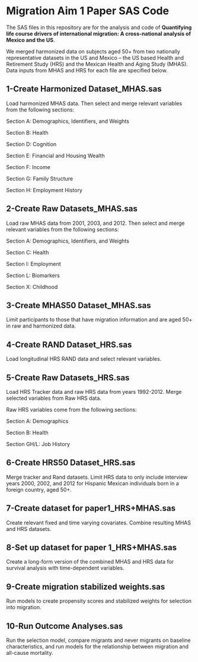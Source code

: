 # Migration Aim 1 Paper SAS Code
The SAS files in this repository are for the analysis and code of **Quantifying life course drivers of international migration: A cross-national analysis of Mexico and the US**. 

We merged harmonized data on subjects aged 50+ from two nationally representative datasets in the US and Mexico – the US based Health and Retirement Study (HRS) and the Mexican Health and Aging Study (MHAS). Data inputs from MHAS and HRS for each file are specified below.

## 1-Create Harmonized Dataset_MHAS.sas 

Load harmonized MHAS data. Then select and merge relevant variables from the following sections: 

Section A: Demographics, Identifiers, and Weights 

Section B: Health 

Section D: Cognition 

Section E: Financial and Housing Wealth 

Section F: Income 

Section G: Family Structure 

Section H: Employment History 

## 2-Create Raw Datasets_MHAS.sas 

Load raw MHAS data from 2001, 2003, and 2012. Then select and merge relevant variables from the following sections: 

Section A: Demographics, Identifiers, and Weights 

Section C: Health 

Section I: Employment 

Section L: Biomarkers 

Section X: Childhood 

## 3-Create MHAS50 Dataset_MHAS.sas 

Limit participants to those that have migration information and are aged 50+ in raw and harmonized data.  

## 4-Create RAND Dataset_HRS.sas 

Load longitudinal HRS RAND data and select relevant variables. 

## 5-Create Raw Datasets_HRS.sas 

Load HRS Tracker data and raw HRS data from years 1992-2012. Merge selected variables from Raw HRS data.  

Raw HRS variables come from the following sections: 

Section A: Demographics 

Section B: Health 

Section GH/L: Job History 

## 6-Create HRS50 Dataset_HRS.sas 

Merge tracker and Rand datasets. Limit HRS data to only include interview years 2000, 2002, and 2012 for Hispanic Mexican individuals born in a foreign country, aged 50+.  

## 7-Create dataset for paper1_HRS+MHAS.sas 

Create relevant fixed and time varying covariates. Combine resulting MHAS and HRS datasets. 

## 8-Set up dataset for paper 1_HRS+MHAS.sas 

Create a long-form version of the combined MHAS and HRS data for survival analysis with time-dependent variables. 

## 9-Create migration stabilized weights.sas 

Run models to create propensity scores and stabilized weights for selection into migration. 

## 10-Run Outcome Analyses.sas 

Run the selection model, compare migrants and never migrants on baseline characteristics, and run models for the relationship between migration and all-cause mortality. 
